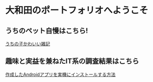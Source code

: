 # 大和田のポートフォリオへようこそ

## うちのペット自慢はこちら!
[うちの子かわいい雑記](mdファイルで作成したサイト\愛玩動物飼育雑記\愛玩動物飼育雑記.md)

## 趣味と実益を兼ねたIT系の調査結果はこちら
[作成したAndroidアプリを実機にインストールする方法](mdファイルで作成したサイト/お仕事関連/AndroidSDK調査/Androidアプリをスマホにインストールする方法.md)
